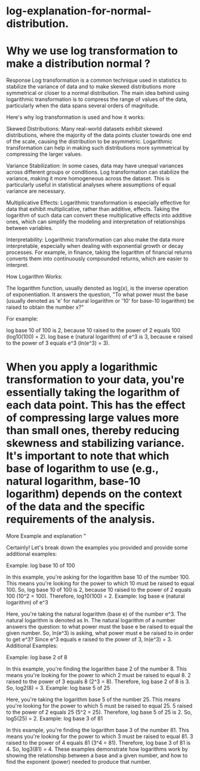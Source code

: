 # log-explanation-for-normal-distribution.

# Why we use log transformation to make a distribution normal ? 

Response
Log transformation is a common technique used in statistics to stabilize the variance of data and to make skewed distributions more symmetrical or closer to a normal distribution. The main idea behind using logarithmic transformation is to compress the range of values of the data, particularly when the data spans several orders of magnitude.

Here's why log transformation is used and how it works:

Skewed Distributions: Many real-world datasets exhibit skewed distributions, where the majority of the data points cluster towards one end of the scale, causing the distribution to be asymmetric. Logarithmic transformation can help in making such distributions more symmetrical by compressing the larger values.

Variance Stabilization: In some cases, data may have unequal variances across different groups or conditions. Log transformation can stabilize the variance, making it more homogeneous across the dataset. This is particularly useful in statistical analyses where assumptions of equal variance are necessary.

Multiplicative Effects: Logarithmic transformation is especially effective for data that exhibit multiplicative, rather than additive, effects. Taking the logarithm of such data can convert these multiplicative effects into additive ones, which can simplify the modeling and interpretation of relationships between variables.

Interpretability: Logarithmic transformation can also make the data more interpretable, especially when dealing with exponential growth or decay processes. For example, in finance, taking the logarithm of financial returns converts them into continuously compounded returns, which are easier to interpret.

How Logarithm Works:

The logarithm function, usually denoted as log(x), is the inverse operation of exponentiation. It answers the question, "To what power must the base (usually denoted as 'e' for natural logarithm or '10' for base-10 logarithm) be raised to obtain the number x?"

For example:

log base 10 of 100 is 2, because 10 raised to the power of 2 equals 100 (log10(100) = 2).
log base e (natural logarithm) of e^3 is 3, because e raised to the power of 3 equals e^3 (ln(e^3) = 3).

# When you apply a logarithmic transformation to your data, you're essentially taking the logarithm of each data point. This has the effect of compressing large values more than small ones, thereby reducing skewness and stabilizing variance. It's important to note that which base of logarithm to use (e.g., natural logarithm, base-10 logarithm) depends on the context of the data and the specific requirements of the analysis.



More Example and explanation "

Certainly! Let's break down the examples you provided and provide some additional examples:

Example: log base 10 of 100

In this example, you're asking for the logarithm base 10 of the number 100. This means you're looking for the power to which 10 must be raised to equal 100.
So, log base 10 of 100 is 2, because 10 raised to the power of 2 equals 100 (10^2 = 100). Therefore, log10(100) = 2.
Example: log base e (natural logarithm) of e^3

Here, you're taking the natural logarithm (base e) of the number e^3. The natural logarithm is denoted as ln.
The natural logarithm of a number answers the question: to what power must the base e be raised to equal the given number.
So, ln(e^3) is asking, what power must e be raised to in order to get e^3? Since e^3 equals e raised to the power of 3, ln(e^3) = 3.
Additional Examples:

Example: log base 2 of 8

In this example, you're finding the logarithm base 2 of the number 8. This means you're looking for the power to which 2 must be raised to equal 8.
2 raised to the power of 3 equals 8 (2^3 = 8). Therefore, log base 2 of 8 is 3. So, log2(8) = 3.
Example: log base 5 of 25

Here, you're taking the logarithm base 5 of the number 25. This means you're looking for the power to which 5 must be raised to equal 25.
5 raised to the power of 2 equals 25 (5^2 = 25). Therefore, log base 5 of 25 is 2. So, log5(25) = 2.
Example: log base 3 of 81

In this example, you're finding the logarithm base 3 of the number 81. This means you're looking for the power to which 3 must be raised to equal 81.
3 raised to the power of 4 equals 81 (3^4 = 81). Therefore, log base 3 of 81 is 4. So, log3(81) = 4.
These examples demonstrate how logarithms work by showing the relationship between a base and a given number, and how to find the exponent (power) needed to produce that number.
